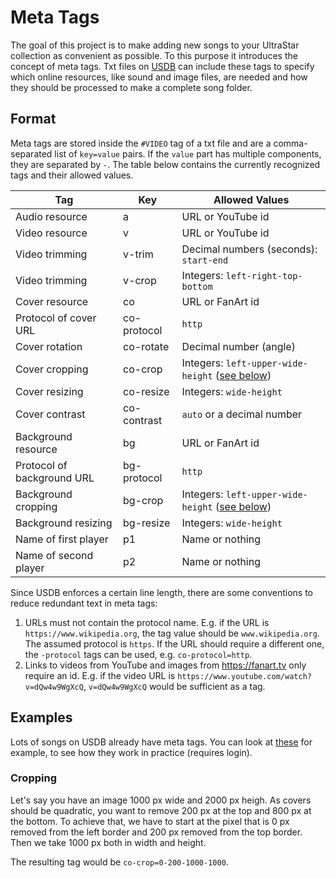 # Meta Tags

The goal of this project is to make adding new songs to your UltraStar collection as
convenient as possible. To this purpose it introduces the concept of meta tags. Txt files
on [USDB](http://usdb.animux.de) can include these tags to specify which online
resources, like sound and image files, are needed and how they should be processed to
make a complete song folder.

## Format

Meta tags are stored inside the `#VIDEO` tag of a txt file and are a comma-separated
list of `key=value` pairs. If the `value` part has multiple components, they are separated
by `-`. The table below contains the currently recognized tags and
their allowed values.

| Tag                        | Key         | Allowed Values                                              |
| -------------------------- | ----------- | ----------------------------------------------------------- |
| Audio resource             | a           | URL or YouTube id                                           |
| Video resource             | v           | URL or YouTube id                                           |
| Video trimming             | v-trim      | Decimal numbers (seconds): `start-end`                      |
| Video trimming             | v-crop      | Integers: `left-right-top-bottom`                           |
| Cover resource             | co          | URL or FanArt id                                            |
| Protocol of cover URL      | co-protocol | `http`                                                      |
| Cover rotation             | co-rotate   | Decimal number (angle)                                      |
| Cover cropping             | co-crop     | Integers: `left-upper-wide-height` ([see below](#cropping)) |
| Cover resizing             | co-resize   | Integers: `wide-height`                                     |
| Cover contrast             | co-contrast | `auto` or a decimal number                                  |
| Background resource        | bg          | URL or FanArt id                                            |
| Protocol of background URL | bg-protocol | `http`                                                      |
| Background cropping        | bg-crop     | Integers: `left-upper-wide-height` ([see below](#cropping)) |
| Background resizing        | bg-resize   | Integers: `wide-height`                                     |
| Name of first player       | p1          | Name or nothing                                             |
| Name of second player      | p2          | Name or nothing                                             |

Since USDB enforces a certain line length, there are some conventions to reduce redundant
text in meta tags:

1. URLs must not contain the protocol name. E.g. if the URL is `https://www.wikipedia.org`,
   the tag value should be `www.wikipedia.org`. The assumed protocol is `https`. If the
   URL should require a different one, the `-protocol` tags can be used, e.g.
   `co-protocol=http`.
2. Links to videos from YouTube and images from <https://fanart.tv> only require an id.
   E.g. if the video URL is `https://www.youtube.com/watch?v=dQw4w9WgXcQ`,
   `v=dQw4w9WgXcQ` would be sufficient as a tag.

## Examples

Lots of songs on USDB already have meta tags. You can look at
[these](http://usdb.animux.de/index.php?link=list&user=334) for example, to see how they
work in practice (requires login).

### Cropping

Let's say you have an image 1000 px wide and 2000 px heigh. As covers should be quadratic,
you want to remove 200 px at the top and 800 px at the bottom. To achieve that, we have
to start at the pixel that is 0 px removed from the left border and 200 px removed from
the top border. Then we take 1000 px both in width and height.

The resulting tag would be `co-crop=0-200-1000-1000`.
